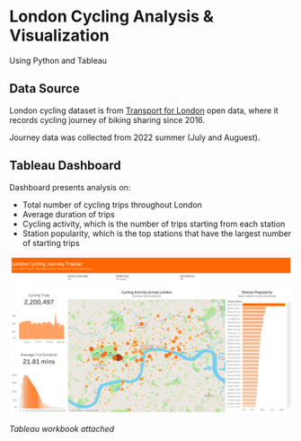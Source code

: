 # London Cycling Analysis & Visualization
Using Python and Tableau

## Data Source
London cycling dataset is from [Transport for London](https://cycling.data.tfl.gov.uk/) open data, where it records cycling journey of biking sharing since 2016.

Journey data was collected from 2022 summer (July and Auguest). 



## Tableau Dashboard 

Dashboard presents analysis on: 
- Total number of cycling trips throughout London
- Average duration of trips
- Cycling activity, which is the number of trips starting from each station
- Station popularity, which is the top stations that have the largest number of starting trips


![](image/JourneyTracker.png)

*Tableau workbook attached*

